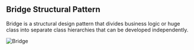 ## Bridge Structural Pattern

Bridge is a structural design pattern that divides business logic or huge class into separate class hierarchies that can be developed independently.

![Bridge](https://github.com/muarshad01/Python-Design-Patterns/blob/main/Structural_Design_Patterns/Bridge/images/bridge.png)

